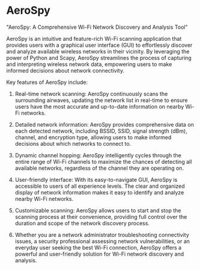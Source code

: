 # AeroSpy
"AeroSpy: A Comprehensive Wi-Fi Network Discovery and Analysis Tool"

AeroSpy is an intuitive and feature-rich Wi-Fi scanning application that provides users with a graphical user interface (GUI) to effortlessly discover and analyze available wireless networks in their vicinity. By leveraging the power of Python and Scapy, AeroSpy streamlines the process of capturing and interpreting wireless network data, empowering users to make informed decisions about network connectivity.

Key features of AeroSpy include:

1. Real-time network scanning: AeroSpy continuously scans the surrounding airwaves, updating the network list in real-time to ensure users have the most accurate and up-to-date information on nearby Wi-Fi networks.

2. Detailed network information: AeroSpy provides comprehensive data on each detected network, including BSSID, SSID, signal strength (dBm), channel, and encryption type, allowing users to make informed decisions about which networks to connect to.

3. Dynamic channel hopping: AeroSpy intelligently cycles through the entire range of Wi-Fi channels to maximize the chances of detecting all available networks, regardless of the channel they are operating on.

4. User-friendly interface: With its easy-to-navigate GUI, AeroSpy is accessible to users of all experience levels. The clear and organized display of network information makes it easy to identify and analyze nearby Wi-Fi networks.

5. Customizable scanning: AeroSpy allows users to start and stop the scanning process at their convenience, providing full control over the duration and scope of the network discovery process.

6. Whether you are a network administrator troubleshooting connectivity issues, a security professional assessing network vulnerabilities, or an everyday user seeking the best Wi-Fi connection, AeroSpy offers a powerful and user-friendly solution for Wi-Fi network discovery and analysis.

